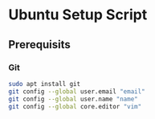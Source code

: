 # Ubuntu Setup Script

## Prerequisits

### Git 
```sh
sudo apt install git 
git config --global user.email "email"
git config --global user.name "name"
git config --global core.editor "vim"

```